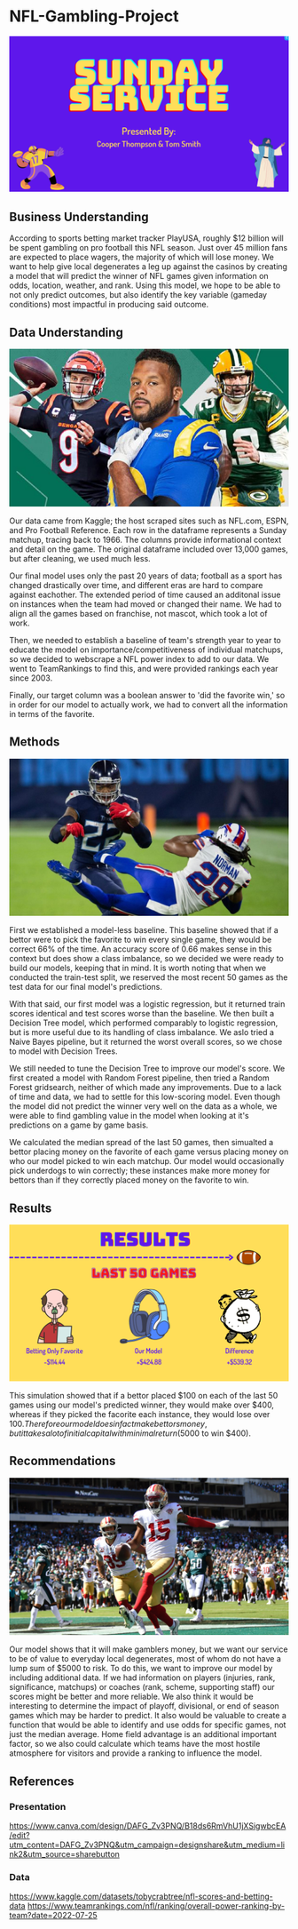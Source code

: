 # NFL-Gambling-Project

![Intro](Images/Screenshot%20from%202022-07-22%2013-32-41.png)

## Business Understanding

According to sports betting market tracker PlayUSA, roughly $12 billion will be spent gambling on pro football this NFL season. Just over 45 million fans are expected to place wagers, the majority of which will lose money. We want to help give local degenerates a leg up against the casinos by creating a model that will predict the winner of NFL games given information on odds, location, weather, and rank. Using this model, we hope to be able to not only predict outcomes, but also identify the key variable (gameday conditions) most impactful in producing said outcome.

## Data Understanding

![threeanimals](Images/aarondonald.jpeg)

Our data came from Kaggle; the host scraped sites such as NFL.com, ESPN, and Pro Football Reference. Each row in the dataframe represents a Sunday matchup, tracing back to 1966. The columns provide informational context and detail on the game. The original dataframe included over 13,000 games, but after cleaning, we used much less. 

Our final model uses only the past 20 years of data; football as a sport has changed drastically over time, and different eras are hard to compare against eachother. The extended period of time caused an additonal issue on instances when the team had moved or changed their name. We had to align all the games based on franchise, not mascot, which took a lot of work. 

Then, we needed to establish a baseline of team's strength year to year to educate the model on importance/competitiveness of individual matchups, so we decided to webscrape a NFL power index to add to our data. We went to TeamRankings to find this, and were provided rankings each year since 2003. 

Finally, our target column was a boolean answer to 'did the favorite win,' so in order for our model to actually work, we had to convert all the information in terms of the favorite. 

## Methods

![tackletheproblem](Images/derrick-henry-josh-norman.jpg)

First we established a model-less baseline. This baseline showed that if a bettor were to pick the favorite to win every single game, they would be correct 66% of the time. An accuracy score of 0.66 makes sense in this context but does show a class imbalance, so we decided we were ready to build our models, keeping that in mind. It is worth noting that when we conducted the train-test split, we reserved the most recent 50 games as the test data for our final model's predictions. 

With that said, our first model was a logistic regression, but it returned train scores identical and test scores worse than the baseline. We then built a Decision Tree model, which performed comparably to logistic regression, but is more useful due to its handling of class imbalance. We aslo tried a Naive Bayes pipeline, but it returned the worst overall scores, so we chose to model with Decision Trees.

We still needed to tune the Decision Tree to improve our model's score. We first created a model with Random Forest pipeline, then tried a Random Forest gridsearch, neither of which made any improvements. Due to a lack of time and data, we had to settle for this low-scoring model. Even though the model did not predict the winner very well on the data as a whole, we were able to find gambling value in the model when looking at it's predictions on a game by game basis. 

We calculated the median spread of the last 50 games, then simualted a bettor placing money on the favorite of each game versus placing money on who our model picked to win each matchup. Our model would occasionally pick underdogs to win correctly; these instances make more money for bettors than if they correctly placed money on the favorite to win.

## Results

![Results](Images/Screenshot%20from%202022-07-25%2015-21-23.png)

This simulation showed that if a bettor placed $100 on each of the last 50 games using our model's predicted winner, they would make over $400, whereas if they picked the facorite each instance, they would lose over $100. Therefore our model does in fact make bettors money, but it takes a lot of initial capital with minimal return ($5000 to win $400). 

## Recommendations

![Touchdown](Images/touchdown.webp)

Our model shows that it will make gamblers money, but we want our service to be of value to everyday local degenerates, most of whom do not have a lump sum of $5000 to risk. To do this, we want to improve our model by including additional data. If we had information on players (injuries, rank, significance, matchups) or coaches (rank, scheme, supporting staff) our scores might be better and more reliable. We also think it would be interesting to determine the impact of playoff, divisional, or end of season games which may be harder to predict. It also would be valuable to create a function that would be able to identify and use odds for specific games, not just the median average. Home field advantage is an additional important factor, so we also could calculate which teams have the most hostile atmosphere for visitors and provide a ranking to influence the model.

## References

### Presentation
https://www.canva.com/design/DAFG_Zv3PNQ/B18ds6RmVhU1jXSigwbcEA/edit?utm_content=DAFG_Zv3PNQ&utm_campaign=designshare&utm_medium=link2&utm_source=sharebutton
### Data
https://www.kaggle.com/datasets/tobycrabtree/nfl-scores-and-betting-data
https://www.teamrankings.com/nfl/ranking/overall-power-ranking-by-team?date=2022-07-25
